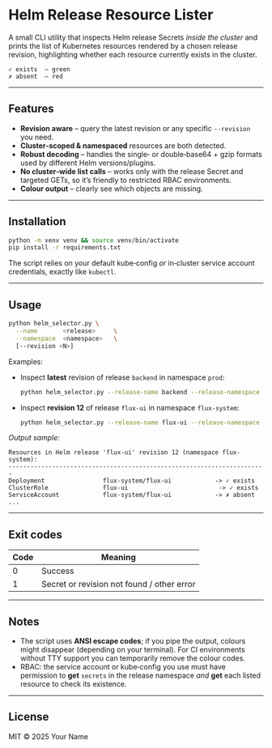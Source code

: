 # Helm Release Resource Lister

A small CLI utility that inspects Helm release Secrets _inside the cluster_ and prints the list of Kubernetes resources rendered by a chosen release revision, highlighting whether each resource currently exists in the cluster.

```
✓ exists  – green
✗ absent  – red
```

---

## Features

* **Revision aware** – query the latest revision or any specific `--revision` you need.
* **Cluster‑scoped & namespaced** resources are both detected.
* **Robust decoding** – handles the single‑ or double‑base64 + gzip formats used by different Helm versions/plugins.
* **No cluster‑wide list calls** – works only with the release Secret and targeted GETs, so it’s friendly to restricted RBAC environments.
* **Colour output** – clearly see which objects are missing.

---

## Installation

```bash
python -m venv venv && source venv/bin/activate
pip install -r requirements.txt
```

The script relies on your default kube‑config _or_ in‑cluster service account credentials, exactly like `kubectl`.

---

## Usage

```bash
python helm_selector.py \
  --name       <release>     \
  --namespace  <namespace>   \
  [--revision <N>]
```

Examples:

* Inspect **latest** revision of release `backend` in namespace `prod`:

  ```bash
  python helm_selector.py --release-name backend --release-namespace prod
  ```

* Inspect **revision 12** of release `flux-ui` in namespace `flux-system`:

  ```bash
  python helm_selector.py --release-name flux-ui --release-namespace flux-system --revision 12
  ```

_Output sample:_

```
Resources in Helm release 'flux-ui' revision 12 (namespace flux-system):
-----------------------------------------------------------------------
Deployment                flux-system/flux-ui            -> ✓ exists
ClusterRole               flux-ui                         -> ✓ exists
ServiceAccount            flux-system/flux-ui            -> ✗ absent
...
```

---

## Exit codes

| Code | Meaning                                  |
|------|-------------------------------------------|
| 0    | Success                                   |
| 1    | Secret or revision not found / other error|

---

## Notes

* The script uses **ANSI escape codes**; if you pipe the output, colours might disappear (depending on your terminal). For CI environments without TTY support you can temporarily remove the colour codes.
* RBAC: the service account or kube‑config you use must have permission to **get** `secrets` in the release namespace _and_ **get** each listed resource to check its existence.

---

## License

MIT © 2025 Your Name

